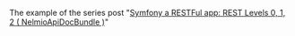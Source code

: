 The example of the series post "[Symfony a RESTFul app: REST Levels 0, 1, 2 ( NelmioApiDocBundle )](https://bitgandtter.wordpress.com/2015/09/07/symfony-a-restful-app-rest-levels-0-1-2-nelmioapidocbundle/)"